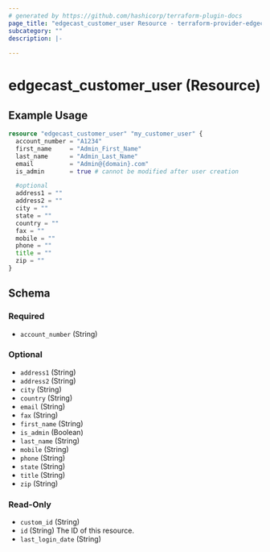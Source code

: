 ```yaml
---
# generated by https://github.com/hashicorp/terraform-plugin-docs
page_title: "edgecast_customer_user Resource - terraform-provider-edgecast"
subcategory: ""
description: |-
  
---
```


# edgecast_customer_user (Resource)



## Example Usage

```terraform
resource "edgecast_customer_user" "my_customer_user" {
  account_number = "A1234"
  first_name     = "Admin_First_Name"
  last_name      = "Admin_Last_Name"
  email          = "Admin@{domain}.com"
  is_admin       = true # cannot be modified after user creation

  #optional
  address1 = ""
  address2 = ""
  city = ""
  state = ""
  country = ""
  fax = ""
  mobile = ""
  phone = ""
  title = ""
  zip = ""
}
```

<!-- schema generated by tfplugindocs -->
## Schema

### Required

- `account_number` (String)

### Optional

- `address1` (String)
- `address2` (String)
- `city` (String)
- `country` (String)
- `email` (String)
- `fax` (String)
- `first_name` (String)
- `is_admin` (Boolean)
- `last_name` (String)
- `mobile` (String)
- `phone` (String)
- `state` (String)
- `title` (String)
- `zip` (String)

### Read-Only

- `custom_id` (String)
- `id` (String) The ID of this resource.
- `last_login_date` (String)


